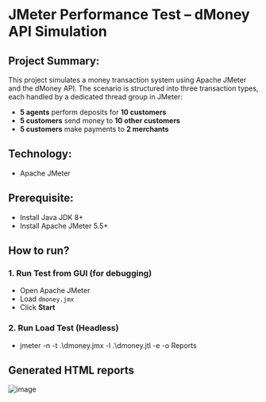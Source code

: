 # JMeter Performance Test – dMoney API Simulation

## Project Summary:
This project simulates a money transaction system using Apache JMeter and the dMoney API. The scenario is structured into three transaction types, each handled by a dedicated thread group in JMeter:
- **5 agents** perform deposits for **10 customers**
- **5 customers** send money to **10 other customers**
- **5 customers** make payments to **2 merchants**

## Technology:
- Apache JMeter

## Prerequisite:
- Install Java JDK 8+
- Install Apache JMeter 5.5+

## How to run?
### 1. Run Test from GUI (for debugging)
- Open Apache JMeter
- Load `dmoney.jmx`
- Click **Start**

### 2. Run Load Test (Headless)
- jmeter -n -t .\dmoney.jmx -l .\dmoney.jtl -e -o Reports

## Generated HTML reports
![image](https://github.com/user-attachments/assets/47a622d9-19f8-409e-9892-15d142f283ed)


